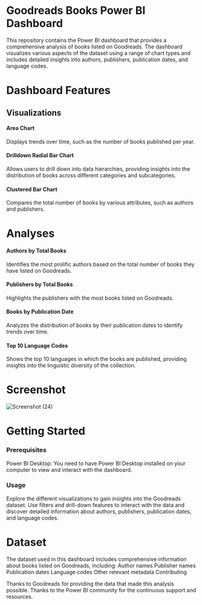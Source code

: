 # Goodreads Books Power BI Dashboard
This repository contains the Power BI dashboard that provides a comprehensive analysis of books listed on Goodreads. The dashboard visualizes various aspects of the dataset using a range of chart types and includes detailed insights into authors, publishers, publication dates, and language codes.

# Dashboard Features
## Visualizations
#### Area Chart
Displays trends over time, such as the number of books published per year.
#### Drilldown Radial Bar Chart
Allows users to drill down into data hierarchies, providing insights into the distribution of books across different categories and subcategories.
#### Clustered Bar Chart
Compares the total number of books by various attributes, such as authors and publishers.

# Analyses
#### Authors by Total Books
Identifies the most prolific authors based on the total number of books they have listed on Goodreads.
#### Publishers by Total Books
Highlights the publishers with the most books listed on Goodreads.
#### Books by Publication Date
Analyzes the distribution of books by their publication dates to identify trends over time.
#### Top 10 Language Codes
Shows the top 10 languages in which the books are published, providing insights into the linguistic diversity of the collection.

# Screenshot
![Screenshot (24)](https://github.com/user-attachments/assets/44ce361a-ccae-426b-add5-c094aaa57c74)


# Getting Started
### Prerequisites
Power BI Desktop: You need to have Power BI Desktop installed on your computer to view and interact with the dashboard.
### Usage
Explore the different visualizations to gain insights into the Goodreads dataset.
Use filters and drill-down features to interact with the data and discover detailed information about authors, publishers, publication dates, and language codes.
# Dataset
The dataset used in this dashboard includes comprehensive information about books listed on Goodreads, including:
Author names
Publisher names
Publication dates
Language codes
Other relevant metadata
Contributing


Thanks to Goodreads for providing the data that made this analysis possible.
Thanks to the Power BI community for the continuous support and resources.

